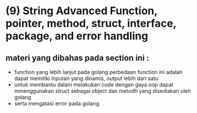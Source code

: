 # (9) String Advanced Function, pointer, method, struct, interface, package, and error handling

## materi yang dibahas pada section ini :
  - function yang lebih lanjut pada golang perbedaan function ini adalah dapat memiliki inputan yang dinamis, output lebih dari satu
  - untuk membantu dalam melakukan code dengan gaya oop dapat mmenggunakan struct sebagai object dan metodh yang disediakan oleh golang
  - serta mengatasi error pada golang 

